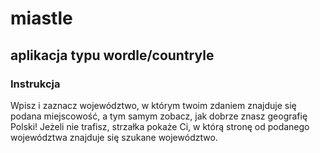 # miastle 
## aplikacja typu wordle/countryle
### Instrukcja
 Wpisz i zaznacz województwo, w którym twoim zdaniem znajduje się podana miejscowość, a tym samym zobacz, jak dobrze znasz geografię Polski! Jeżeli nie trafisz, strzałka pokaże Ci, w którą stronę od podanego województwa znajduje się szukane województwo.
